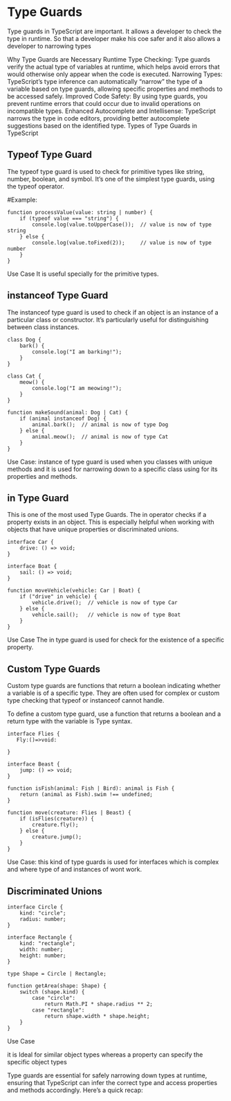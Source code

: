 # Type Guards #

Type guards in TypeScript are important. It allows a developer to check the type in runtime. So that a developer make his coe safer and it also allows a developer to narrowing types

Why Type Guards are Necessary
Runtime Type Checking: Type guards verify the actual type of variables at runtime, which helps avoid errors that would otherwise only appear when the code is executed.
Narrowing Types: TypeScript’s type inference can automatically “narrow” the type of a variable based on type guards, allowing specific properties and methods to be accessed safely.
Improved Code Safety: By using type guards, you prevent runtime errors that could occur due to invalid operations on incompatible types.
Enhanced Autocomplete and Intellisense: TypeScript narrows the type in code editors, providing better autocomplete suggestions based on the identified type.
Types of Type Guards in TypeScript

## Typeof Type Guard ##
The typeof type guard is used to check for primitive types like string, number, boolean, and symbol. It’s one of the simplest type guards, using the typeof operator.

#Example:
```
function processValue(value: string | number) {
    if (typeof value === "string") {
        console.log(value.toUpperCase());  // value is now of type string
    } else {
        console.log(value.toFixed(2));     // value is now of type number
    }
}
```
Use Case
It is useful specially for the primitive types.


##  instanceof Type Guard ##
The instanceof type guard is used to check if an object is an instance of a particular class or constructor. It’s particularly useful for distinguishing between class instances.


```
class Dog {
    bark() {
        console.log("I am barking!");
    }
}

class Cat {
    meow() {
        console.log("I am meowing!");
    }
}

function makeSound(animal: Dog | Cat) {
    if (animal instanceof Dog) {
        animal.bark();  // animal is now of type Dog
    } else {
        animal.meow();  // animal is now of type Cat
    }
}
```
Use Case: instance of type guard is used when you classes with unique methods and it is used for narrowing down to a specific class using for its properties and methods.






## in Type Guard ##
This is one of the most used Type Guards. The in operator checks if a property exists in an object. This is especially helpful when working with objects that have unique properties or discriminated unions.

```
interface Car {
    drive: () => void;
}

interface Boat {
    sail: () => void;
}

function moveVehicle(vehicle: Car | Boat) {
    if ("drive" in vehicle) {
        vehicle.drive();  // vehicle is now of type Car
    } else {
        vehicle.sail();   // vehicle is now of type Boat
    }
}
```
Use Case
The in type guard is used for  check for the existence of a specific property.




## Custom Type Guards ##
Custom type guards are functions that return a boolean indicating whether a variable is of a specific type. They are often used for complex or custom type checking that typeof or instanceof cannot handle.

To define a custom type guard, use a function that returns a boolean and a return type with the variable is Type syntax.

```
interface Flies {
   Fly:()=>void:
    
}

interface Beast {
    jump: () => void;
}

function isFish(animal: Fish | Bird): animal is Fish {
    return (animal as Fish).swim !== undefined;
}

function move(creature: Flies | Beast) {
    if (isFlies(creature)) {
        creature.fly(); 
    } else {
        creature.jump();   
    }
}
```
Use Case:
this kind of type guards is used for interfaces which is complex and where type of and instances of wont work.

## Discriminated Unions ##


```
interface Circle {
    kind: "circle";
    radius: number;
}

interface Rectangle {
    kind: "rectangle";
    width: number;
    height: number;
}

type Shape = Circle | Rectangle;

function getArea(shape: Shape) {
    switch (shape.kind) {
        case "circle":
            return Math.PI * shape.radius ** 2;
        case "rectangle":
            return shape.width * shape.height;
    }
}
```
Use Case

it is Ideal for similar object types whereas a property can specify the specific object types







Type guards are essential for safely narrowing down types at runtime, ensuring that TypeScript can infer the correct type and access properties and methods accordingly. Here’s a quick recap:



